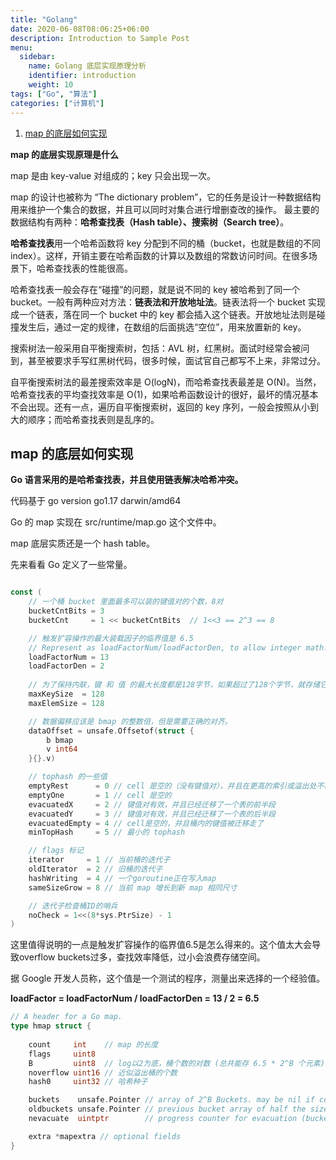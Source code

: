 ```yaml
---
title: "Golang"
date: 2020-06-08T08:06:25+06:00
description: Introduction to Sample Post
menu:
  sidebar:
    name: Golang 底层实现原理分析
    identifier: introduction
    weight: 10
tags: ["Go", "算法"]
categories: ["计算机"]
---
```


1. [map 的底层如何实现](#map-的底层如何实现)



**map 的底层实现原理是什么**

map 是由 key-value 对组成的；key 只会出现一次。

map 的设计也被称为 “The dictionary problem”，它的任务是设计一种数据结构用来维护一个集合的数据，并且可以同时对集合进行增删查改的操作。
最主要的数据结构有两种：**哈希查找表（Hash table）、搜索树（Search tree）**。

**哈希查找表**用一个哈希函数将 key 分配到不同的桶（bucket，也就是数组的不同 index）。这样，开销主要在哈希函数的计算以及数组的常数访问时间。在很多场景下，哈希查找表的性能很高。

哈希查找表一般会存在“碰撞”的问题，就是说不同的 key 被哈希到了同一个 bucket。一般有两种应对方法：**链表法和开放地址法**。链表法将一个 bucket 实现成一个链表，落在同一个 bucket 中的 key 都会插入这个链表。开放地址法则是碰撞发生后，通过一定的规律，在数组的后面挑选“空位”，用来放置新的 key。

搜索树法一般采用自平衡搜索树，包括：AVL 树，红黑树。面试时经常会被问到，甚至被要求手写红黑树代码，很多时候，面试官自己都写不上来，非常过分。

自平衡搜索树法的最差搜索效率是 O(logN)，而哈希查找表最差是 O(N)。当然，哈希查找表的平均查找效率是 O(1)，如果哈希函数设计的很好，最坏的情况基本不会出现。还有一点，遍历自平衡搜索树，返回的 key 序列，一般会按照从小到大的顺序；而哈希查找表则是乱序的。


## map 的底层如何实现


**Go 语言采用的是哈希查找表，并且使用链表解决哈希冲突。**

代码基于 
go version go1.17 darwin/amd64


Go 的 map 实现在 src/runtime/map.go 这个文件中。

map 底层实质还是一个 hash table。

先来看看 Go 定义了一些常量。

```go

const (
	// 一个桶 bucket 里面最多可以装的键值对的个数，8对
	bucketCntBits = 3
	bucketCnt     = 1 << bucketCntBits	// 1<<3 == 2^3 == 8

	// 触发扩容操作的最大装载因子的临界值是 6.5
	// Represent as loadFactorNum/loadFactorDen, to allow integer math.
	loadFactorNum = 13	
	loadFactorDen = 2
	
	// 为了保持内联，键 和 值 的最大长度都是128字节，如果超过了128个字节，就存储它的指针
	maxKeySize  = 128
	maxElemSize = 128

	// 数据偏移应该是 bmap 的整数倍，但是需要正确的对齐。
	dataOffset = unsafe.Offsetof(struct {
		b bmap
		v int64
	}{}.v)

	// tophash 的一些值
	emptyRest      = 0 // cell 是空的（没有键值对），并且在更高的索引或溢出处不再有非空 cell 单元格.
	emptyOne       = 1 // cell 是空的
	evacuatedX     = 2 // 键值对有效，并且已经迁移了一个表的前半段
	evacuatedY     = 3 // 键值对有效，并且已经迁移了一个表的后半段
	evacuatedEmpty = 4 // cell是空的，并且桶内的键值被迁移走了
	minTopHash     = 5 // 最小的 tophash 

	// flags 标记
	iterator     = 1 // 当前桶的迭代子
	oldIterator  = 2 // 旧桶的迭代子
	hashWriting  = 4 // 一个goroutine正在写入map
	sameSizeGrow = 8 // 当前 map 增长到新 map 相同尺寸

	// 迭代子检查桶ID的哨兵
	noCheck = 1<<(8*sys.PtrSize) - 1 
)
```

这里值得说明的一点是触发扩容操作的临界值6.5是怎么得来的。这个值太大会导致overflow buckets过多，查找效率降低，过小会浪费存储空间。

据 Google 开发人员称，这个值是一个测试的程序，测量出来选择的一个经验值。

**loadFactor = loadFactorNum / loadFactorDen = 13 / 2 = 6.5**







```go
// A header for a Go map.
type hmap struct {
	
	count     int 	 // map 的长度
	flags     uint8
	B         uint8  // log以2为底，桶个数的对数 (总共能存 6.5 * 2^B 个元素)
	noverflow uint16 // 近似溢出桶的个数
	hash0     uint32 // 哈希种子

	buckets    unsafe.Pointer // array of 2^B Buckets. may be nil if count==0.
	oldbuckets unsafe.Pointer // previous bucket array of half the size, non-nil only when growing
	nevacuate  uintptr        // progress counter for evacuation (buckets less than this have been evacuated)

	extra *mapextra // optional fields
}
```




